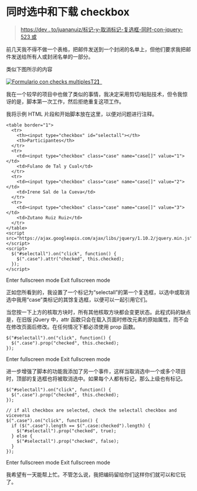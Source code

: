 # 同时选中和下载 checkbox

> [https://dev . to/juananuiz/标记-y-取消标记-复选框-同时-con-jquery-523 或](https://dev.to/juananruiz/marcar-y-desmarcar-checkbox-de-manera-simultanea-con-jquery-523o)

前几天我不得不做一个表格，把邮件发送到一个封闭的名单上，但他们要求我把邮件发送给所有人或封闭名单的一部分。

类似下图所示的内容

[![Formulario con checks multiples](../Images/5cfd240141b416a87a473afedc760222.png)T2】](https://res.cloudinary.com/practicaldev/image/fetch/s--zL6Sh21m--/c_limit%2Cf_auto%2Cfl_progressive%2Cq_auto%2Cw_880/http://galatar.com/wp-content/uploads/2018/08/captura_formulario_correo_con_checks_multiples-1024x512.png)

我在一个较早的项目中也做了类似的事情，我决定采用剪切/粘贴技术，但令我惊讶的是，脚本第一次工作，然后拒绝重复这项工作。

我将示例 HTML 片段和开始脚本放在这里，以便对问题进行注释。

```
<table border="1">
  <tr>
    <th><input type="checkbox" id="selectall"></th>
    <th>Participantes</th>
  </tr>
  <tr>
    <td><input type="checkbox" class="case" name="case[]" value="1"></td>
    <td>Fulano de Tal y Cual</td>
  </tr>
  <tr>
    <td><input type="checkbox" class="case" name="case[]" value="2"></td>
    <td>Irene Sal de la Cueva</td>
  </tr>
  <tr>
    <td><input type="checkbox" class="case" name="case[]" value="3"></td>
    <td>Zutano Ruiz Ruiz</td>
  </tr>
</table>
<script src="https://ajax.googleapis.com/ajax/libs/jquery/1.10.2/jquery.min.js"></script>
<script>
  $("#selectall").on("click", function() {
    $(".case").attr("checked", this.checked);
  });
</script> 
```

Enter fullscreen mode Exit fullscreen mode

正如您所看到的，我设置了一个标记为“selectall”的第一个复选框，以选中或取消选中我用“case”类标记的其馀复选框，以便可以一起引用它们。

当您按一下上方的核取方块时，所有其他核取方块都会变更状态。此程式码的缺点是，在旧版 jQuery 中，attr 函数只会在载入页面时修改元素的原始属性，而不会在修改页面后修改。在任何情况下都必须使用 prop 函数。

```
$("#selectall").on("click", function() {  
  $(".case").prop("checked", this.checked);  
}); 
```

Enter fullscreen mode Exit fullscreen mode

进一步增强了脚本的功能我添加了另一个事件，这样当取消选中一个或多个项目时，顶部的复选框也将被取消选中。如果每个人都有标记，那么上级也有标记。

```
$("#selectall").on("click", function() {  
  $(".case").prop("checked", this.checked);  
});  

// if all checkbox are selected, check the selectall checkbox and viceversa 
$(".case").on("click", function() {  
  if ($(".case").length == $(".case:checked").length) {  
    $("#selectall").prop("checked", true);  
  } else {  
    $("#selectall").prop("checked", false);  
  }  
}); 
```

Enter fullscreen mode Exit fullscreen mode

我希望有一天能帮上忙。不管怎么说，我把编码留给你们这样你们就可以和它玩了。